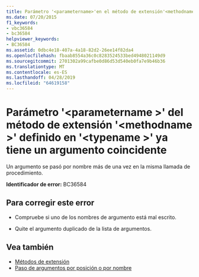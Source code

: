 ```yaml
---
title: Parámetro '<parametername>'en el método de extensión'<methodname>'definido en'<typename>' tiene ya un argumento coincidente
ms.date: 07/20/2015
f1_keywords:
- vbc36584
- bc36584
helpviewer_keywords:
- BC36584
ms.assetid: 0dbc4e18-407a-4a18-82d2-26ee14f82da4
ms.openlocfilehash: fbaab8554a36c0c8283524533bed4948021149d9
ms.sourcegitcommit: 2701302a99cafbe0d86d53d540eb0fa7e9b46b36
ms.translationtype: MT
ms.contentlocale: es-ES
ms.lasthandoff: 04/28/2019
ms.locfileid: "64619158"
---
```

# <a name="parameter-parametername-in-extension-method-methodname-defined-in-typename-already-has-a-matching-argument"></a>Parámetro '\<parametername >' del método de extensión '\<methodname >' definido en '\<typename >' ya tiene un argumento coincidente
Un argumento se pasó por nombre más de una vez en la misma llamada de procedimiento.  
  
 **Identificador de error:** BC36584  
  
## <a name="to-correct-this-error"></a>Para corregir este error  
  
- Compruebe si uno de los nombres de argumento está mal escrito.  
  
- Quite el argumento duplicado de la lista de argumentos.  
  
## <a name="see-also"></a>Vea también

- [Métodos de extensión](../../visual-basic/programming-guide/language-features/procedures/extension-methods.md)
- [Paso de argumentos por posición o por nombre](../../visual-basic/programming-guide/language-features/procedures/passing-arguments-by-position-and-by-name.md)

